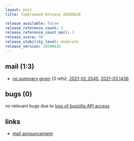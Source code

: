 ```yaml
---
layout: post
title: Tumbleweed Release 20200626

release_available: false
release_reference_count: 3
release_reference_count_mail: 3
release_score: 90
release_stability_level: moderate
release_version: 20200626
---
```


## mail (1:3)

- [no summary given](https://github.com/boombatower/tumbleweed-review/issues/10) (3 refs); [2021-02.2045](https://github.com/boombatower/tumbleweed-review/issues/10), [2021-03.1436](https://github.com/boombatower/tumbleweed-review/issues/10)

## bugs (0)

<!--more-->

no relevant bugs due to [loss of bugzilla API access](https://bugzilla.opensuse.org/show_bug.cgi?id=1157722)



## links

- [mail announcement](https://github.com/boombatower/tumbleweed-review/issues/10)
